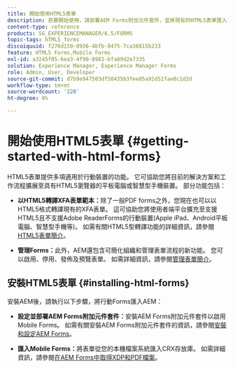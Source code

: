 ```yaml
---
title: 開始使用HTML5表單
description: 若要開始使用，請部署AEM Forms附加元件套件，並將現有的HTML5表單匯入至AEM。
content-type: reference
products: SG_EXPERIENCEMANAGER/6.5/FORMS
topic-tags: hTML5_forms
discoiquuid: f276d150-8936-4bfb-8475-7ca36815b233
feature: HTML5 Forms,Mobile Forms
exl-id: a3245f05-6ea3-4f90-8981-bfa89d2e7335
solution: Experience Manager, Experience Manager Forms
role: Admin, User, Developer
source-git-commit: d7b9e947503df58435b3fee85a92d51fae8c1d2d
workflow-type: tm+mt
source-wordcount: '228'
ht-degree: 0%

---
```


# 開始使用HTML5表單 {#getting-started-with-html-forms}

HTML5表單提供多項適用於行動裝置的功能。 它可協助您將目前的解決方案和工作流程擴展至具有HTML5瀏覽器的平板電腦或智慧型手機裝置。 部分功能包括：

* **以HTML5轉譯XFA表單範本：**&#x200B;除了一般PDF forms之外，您現在也可以以HTML5格式轉譯現有的XFA表單。 這可協助您將使用者端平台擴充至支援HTML5且不支援Adobe ReaderForms的行動裝置(Apple iPad、Android平板電腦、智慧型手機等)。 如需有關HTML5型轉譯功能的詳細資訊，請參閱[HTML5表單簡介](/help/forms/using/introduction.md)。

* **管理Forms：**&#x200B;此外，AEM還包含可簡化組織和管理表單流程的新功能。 您可以啟用、停用、發佈及預覽表單。 如需詳細資訊，請參閱[管理表單簡介](/help/forms/using/introduction-managing-forms.md)。

## 安裝HTML5表單 {#installing-html-forms}

安裝AEM後，請執行以下步驟，將行動Forms匯入AEM：

* **設定並部署AEM Forms附加元件套件：**&#x200B;安裝AEM Forms附加元件套件以啟用Mobile Forms。 如需有關安裝AEM Forms附加元件套件的資訊，請參閱[安裝和設定AEM Forms](/help/forms/using/installing-configuring-aem-forms-osgi.md)。

* **匯入Mobile Forms：**&#x200B;將表單從您的本機檔案系統匯入CRX存放庫。 如需詳細資訊，請參閱[在AEM Forms中取得XDP和PDF檔案](/help/forms/using/get-xdp-pdf-documents-aem.md)。
